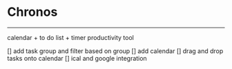 # Chronos 
---------
calendar + to do list + timer 
productivity tool


[] add task group and filter based on group
[] add calendar
[] drag and drop tasks onto calendar
[] ical and google integration
